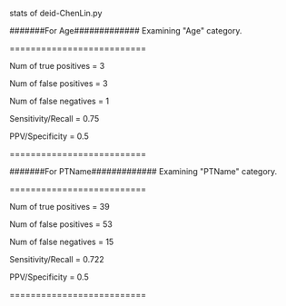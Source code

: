 stats of deid-ChenLin.py

#######For Age#############
Examining "Age" category.


==========================

Num of true positives = 3

Num of false positives = 3

Num of false negatives = 1

Sensitivity/Recall = 0.75

PPV/Specificity = 0.5

==========================

#######For PTName#############
Examining "PTName" category.


==========================

Num of true positives = 39

Num of false positives = 53

Num of false negatives = 15

Sensitivity/Recall = 0.722

PPV/Specificity = 0.5

==========================

